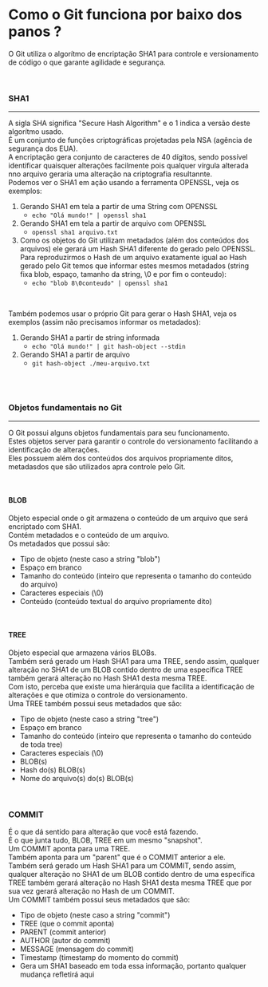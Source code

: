 # Como o Git funciona por baixo dos panos ?

O Git utiliza o algorítmo de encriptação SHA1 para controle e versionamento de código o que garante agilidade e segurança.

<br />

### SHA1
----
A sigla SHA significa "Secure Hash Algorithm" e o 1 indica a versão deste algorítmo usado. <br />
É um conjunto de funções criptográficas projetadas pela NSA (agência de segurança dos EUA). <br />
A encriptação gera conjunto de caracteres de 40 dígitos, sendo possível identificar quaisquer alterações facilmente pois qualquer vírgula alterada nno arquivo geraria uma alteração na criptografia resultannte. <br />
Podemos ver o SHA1 em ação usando a ferramenta OPENSSL, veja os exemplos: <br />
1. Gerando SHA1 em tela a partir de uma String com OPENSSL
    - ```echo "Olá mundo!" | openssl sha1```
2. Gerando SHA1 em tela a partir de arquivo com OPENSSL
    - ```openssl sha1 arquivo.txt```
3. Como os objetos do Git utilizam metadados (além dos conteúdos dos arquivos) ele gerará um Hash SHA1 diferente do gerado pelo OPENSSL. <br />
Para reproduzirmos o Hash de um arquivo exatamente igual ao Hash gerado pelo Git temos que informar estes mesmos metadados (string fixa blob, espaço, tamanho da string, \0 e por fim o conteudo):
    - ```echo "blob 8\0conteudo" | openssl sha1```

<br />

Também podemos usar o próprio Git para gerar o Hash SHA1, veja os exemplos (assim não precisamos informar os metadados): <br />
1. Gerando SHA1 a partir de string informada
    - ```echo "Olá mundo!" | git hash-object --stdin```
2. Gerando SHA1 a partir de arquivo
    - ```git hash-object ./meu-arquivo.txt```

<br /><br />

### Objetos fundamentais no Git
----
O Git possui alguns objetos fundamentais para seu funcionamento. <br />
Estes objetos server para garantir o controle do versionamento facilitando a identificação de alterações. <br />
Eles possuem além dos conteúdos dos arquivos propriamente ditos, metadasdos que são utilizados apra controle pelo Git. <br />

<br />

#### **BLOB**
Objeto especial onde o git armazena o conteúdo de um arquivo que será encriptado com SHA1. <br />
Contém metadados e o conteúdo de um arquivo. <br />
Os metadados que possui são:
- Tipo de objeto (neste caso a string "blob")
- Espaço em branco
- Tamanho do conteúdo (inteiro que representa o tamanho do conteúdo do arquivo)
- Caracteres especiais (\0)
- Conteúdo (conteúdo textual do arquivo propriamente dito)

<br />

#### **TREE**
Objeto especial que armazena vários BLOBs. <br />
Também será gerado um Hash SHA1 para uma TREE, sendo assim, qualquer alteração no SHA1 de um BLOB contido dentro de uma específica TREE também gerará alteração no Hash SHA1 desta mesma TREE. <br />
Com isto, perceba que existe uma hierárquia que facilita a identificação de alterações e que otimiza o controle do versionamento. <br />
Uma TREE também possui seus metadados que são:
- Tipo de objeto (neste caso a string "tree")
- Espaço em branco
- Tamanho do conteúdo (inteiro que representa o tamanho do conteúdo de toda tree)
- Caracteres especiais (\0)
- BLOB(s)
- Hash do(s) BLOB(s)
- Nome do arquivo(s) do(s) BLOB(s)

<br />

### **COMMIT**
É o que dá sentido para alteração que você está fazendo. <br />
É o que junta tudo, BLOB, TREE em um mesmo "snapshot". <br />
Um COMMIT aponta para uma TREE. <br />
Também aponta para um "parent" que é o COMMIT anterior a ele. <br />
Também será gerado um Hash SHA1 para um COMMIT, sendo assim, qualquer alteração no SHA1 de um BLOB contido dentro de uma específica TREE também gerará alteração no Hash SHA1 desta mesma TREE que por sua vez gerará alteração no Hash de um COMMIT. <br />
Um COMMIT também possui seus metadados que são:
- Tipo de objeto (neste caso a string "commit")
- TREE (que o commit aponta)
- PARENT (commit anterior)
- AUTHOR (autor do commit)
- MESSAGE (mensagem do commit)
- Timestamp (timestamp do momento do commit)
- Gera um SHA1 baseado em toda essa informação, portanto qualquer mudança refletirá aqui

